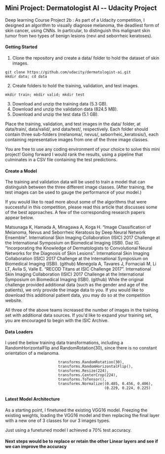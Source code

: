 ## Mini Project: Dermatologist AI -- Udacity Project

Deep learning Course Project 2b : As part of a Udacity competition, I designed an algorithm to visually diagnose melanoma, the deadliest form of skin cancer, using CNNs. In particular, to distinguish this malignant skin tumor from two types of benign lesions (nevi and seborrheic keratoses). 

#### Getting Started

1. Clone the repository and create a data/ folder to hold the dataset of skin images.
```
git clone https://github.com/udacity/dermatologist-ai.git
mkdir data; cd data
```
2. Create folders to hold the training, validation, and test images.
```
mkdir train; mkdir valid; mkdir test
```
3. Download and unzip the training data (5.3 GB).
4. Download and unzip the validation data (824.5 MB).
5. Download and unzip the test data (5.1 GB).

Place the training, validation, and test images in the data/ folder, at data/train/, data/valid/, and data/test/, respectively. Each folder should contain three sub-folders (melanoma/, nevus/, seborrheic_keratosis/), each containing representative images from one of the three image classes.

You are free to use any coding environment of your choice to solve this mini project! 
Going forward I would rank the results, using a pipeline that culminates in a CSV file containing the test predictions.

#### Create a Model
The training and validation data will be used to train a model that can distinguish between the three different image classes. (After training, the test images can be used to gauge the performance of your model.)

If you would like to read more about some of the algorithms that were successful in this competition, please read this article that discusses some of the best approaches. A few of the corresponding research papers appear below.

Matsunaga K, Hamada A, Minagawa A, Koga H. “Image Classification of Melanoma, Nevus and Seborrheic Keratosis by Deep Neural Network Ensemble”. International Skin Imaging Collaboration (ISIC) 2017 Challenge at the International Symposium on Biomedical Imaging (ISBI).
Daz IG. “Incorporating the Knowledge of Dermatologists to Convolutional Neural Networks for the Diagnosis of Skin Lesions”. International Skin Imaging Collaboration (ISIC) 2017 Challenge at the International Symposium on Biomedical Imaging (ISBI). (github)
Menegola A, Tavares J, Fornaciali M, Li LT, Avila S, Valle E. “RECOD Titans at ISIC Challenge 2017”. International Skin Imaging Collaboration (ISIC) 2017 Challenge at the International Symposium on Biomedical Imaging (ISBI). (github)
While the original challenge provided additional data (such as the gender and age of the patients), we only provide the image data to you. If you would like to download this additional patient data, you may do so at the competition website.

All three of the above teams increased the number of images in the training set with additional data sources. If you'd like to expand your training set, you are encouraged to begin with the ISIC Archive.

#### Data Loaders
I used the below training data transformations, including a RandomHorizontalFlip and RandomRotation(30), since there is no constant orientation of a melanoma.

                            transforms.RandomRotation(30),
                            transforms.RandomHorizontalFlip(),
                            transforms.Resize(224),
                            transforms.CenterCrop(224),
                            transforms.ToTensor(),
                            transforms.Normalize((0.485, 0.456, 0.406), 
                                                 (0.229, 0.224, 0.225)

#### Latest Model Architecture
As a starting point, I finetuned the existing VGG16 model. Freezing the existing weights, loading the VGG16 model and then replacing the final layer with a new one of 3 classes for our 3 images types.

Just using a funetuned model I achieved a 70% test accuracy. 

#### Next steps would be to replace or retain the other Linear layers and see if we can improve the accuracy
